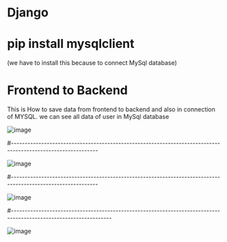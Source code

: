 # Django
# pip install mysqlclient
(we have to install this because to connect MySql database)

# Frontend to Backend

This is How to save data from frontend to backend and also in connection of MYSQL. we can see all data of user in MySql database


![image](https://github.com/SwethaKey/Django/assets/168103262/a87ec8a3-ca0b-4bbb-bd3b-946e42d52767)



#-------------------------------------------------------------------------------------------------------------




![image](https://github.com/SwethaKey/Django/assets/168103262/66ea6b08-6c85-4574-bbd7-82db56e30f7b)




#-------------------------------------------------------------------------------------------------------------





![image](https://github.com/SwethaKey/Django/assets/168103262/c373ffcc-ce54-41f5-85c0-24de684e52ed)










#------------------------------------------------------------------------------------------------------------------







![image](https://github.com/user-attachments/assets/655899e4-4b6a-45c6-8706-a9f67062102b)



